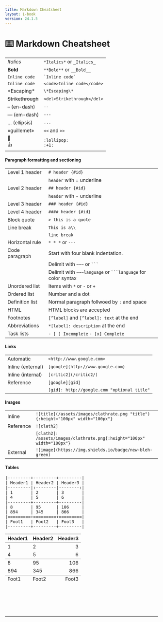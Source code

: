```yaml
---
title: Markdown Cheatsheet
layout: 1-book
version: 24.1.5
---
```


# ⌨️ Markdown Cheatsheet

<table>
  <tbody>
    <tr>
      <td><em>Italics</em></td>
      <td>
<code>*Italics*</code> or <code>_Italics_</code>
</td>
    </tr>
    <tr>
      <td><strong>Bold</strong></td>
      <td>
<code>**Bold**</code> or <code>__Bold__</code>
</td>
    </tr>
    <tr>
      <td><code>Inline code</code></td>
      <td><code>`Inline code`</code></td>
    </tr>
    <tr>
      <td><code>Inline code</code></td>
      <td><code>&lt;code&gt;Inline code&lt;/code&gt;</code></td>
    </tr>
    <tr>
      <td>*Escaping*</td>
      <td><code>\*Escaping\*</code></td>
    </tr>
    <tr>
      <td><del>Strikethrough</del></td>
      <td><code>&lt;del&gt;Strikethrough&lt;/del&gt;</code></td>
    </tr>
    <tr>
      <td>– (en-dash)</td>
      <td><code>--</code></td>
    </tr>
    <tr>
      <td>— (em-dash)</td>
      <td><code>---</code></td>
    </tr>
    <tr>
      <td>… (ellipsis)</td>
      <td><code>...</code></td>
    </tr>
    <tr>
      <td>«guillemet»</td>
      <td>
<code>&lt;&lt;</code> and <code>&gt;&gt;</code>
</td>
    </tr>
    <tr>
      <td>
<span class="emoji" title=":lollipop:">🍭</span><br>
<span class="emoji" title=":+1:">👍
      <td><code>:lollipop:<br>:+1:</code></td>
   </span>
   </td>
   </tr>
   </tbody>
   </table>

<h4 id="paragraph-formatting-and-sectioning">Paragraph formatting and sectioning</h4>

<table>
  <tbody>
    <tr>
      <td>Level 1 header</td>
      <td><code># header {#id}</code></td>
    </tr>
    <tr>
      <td> </td>
      <td>
<code>header</code> with = underline</td>
    </tr>
    <tr>
      <td>Level 2 header</td>
      <td><code>## header {#id}</code></td>
    </tr>
    <tr>
      <td> </td>
      <td>
<code>header</code> with - underline</td>
    </tr>
    <tr>
      <td>Level 3 header</td>
      <td><code>### header {#id}</code></td>
    </tr>
    <tr>
      <td>Level 4 header</td>
      <td><code>#### header {#id}</code></td>
    </tr>
    <tr>
      <td>Block quote</td>
      <td><code>&gt; this is a quote</code></td>
    </tr>
    <tr>
      <td>Line break</td>
      <td><code>This is a\\</code></td>
    </tr>
    <tr>
      <td> </td>
      <td><code>line break</code></td>
    </tr>
    <tr>
      <td>Horizontal rule</td>
      <td>
<code>* * *</code> or <code>---</code>
</td>
    </tr>
    <tr>
      <td>Code paragraph</td>
      <td>Start with four blank indentation.</td>
    </tr>
    <tr>
      <td> </td>
      <td>Delimit with <code>~~~</code> or <code>```</code>
</td>
    </tr>
    <tr>
      <td> </td>
      <td>Delimit with <code>~~~language</code> or <code>```language</code> for color syntax</td>
    </tr>
    <tr>
      <td>Unordered list</td>
      <td>Items with <code>*</code> or <code>-</code> or <code>+</code>
</td>
    </tr>
    <tr>
      <td>Ordered list</td>
      <td>Number and a dot</td>
    </tr>
    <tr>
      <td>Definition list</td>
      <td>Normal paragraph follwoed by <code>:</code> and space</td>
    </tr>
    <tr>
      <td>HTML</td>
      <td>HTML blocks are accepted</td>
    </tr>
    <tr>
      <td>Footnotes</td>
      <td>
<code>[^label]</code> and <code>[^label]: text</code> at the end</td>
    </tr>
    <tr>
      <td>Abbreviations</td>
      <td>
<code>*[label]: description</code> at the end</td>
    </tr>
    <tr>
      <td>Task lists</td>
      <td>
<code>- [ ] Incomplete</code> <code>- [x] Complete</code>
</td>
    </tr>
  </tbody>
</table>

<h4 id="links">Links</h4>

<table>
  <tbody>
    <tr>
      <td>Automatic</td>
      <td><code>&lt;http://www.google.com&gt;</code></td>
    </tr>
    <tr>
      <td>Inline (external)</td>
      <td><code>[google](http://www.google.com)</code></td>
    </tr>
    <tr>
      <td>Inline (internal)</td>
      <td><code>[critic2](/critic2/)</code></td>
    </tr>
    <tr>
      <td>Reference</td>
      <td><code>[google][gid]</code></td>
    </tr>
    <tr>
      <td> </td>
      <td><code>[gid]: http://google.com "optional title"</code></td>
    </tr>
  </tbody>
</table>

<h4 id="images">Images</h4>

<table>
  <tbody>
    <tr>
      <td>Inline</td>
      <td><code>![title](/assets/images/clathrate.png "title"){:height="100px" width="100px"}</code></td>
    </tr>
    <tr>
      <td>Reference</td>
      <td><code>![clath2]</code></td>
    </tr>
    <tr>
      <td> </td>
      <td><code>[clath2]: /assets/images/clathrate.png{:height="100px" width="100px"}</code></td>
    </tr>
    <tr>
      <td>External</td>
      <td><code>![image](https://img.shields.io/badge/new-bleh-green)</code></td>
    </tr>
  </tbody>
</table>

<h4 id="tables">Tables</h4>

<pre>
|---------+---------+---------|
| Header1 | Header2 | Header3 |
|---------|:--------|--------:|
| 1       | 2       | 3       |
| 4       | 5       | 6       |
|---------+---------+---------|
| 8       | 95      | 106     |
| 894     | 345     | 866     |
|=========+=========+=========|
| Foot1   | Foot2   | Foot3   |
|---------+---------+---------|
</pre>

<table>
  <thead>
    <tr>
      <th>Header1</th>
      <th style="text-align: left">Header2</th>
      <th style="text-align: right">Header3</th>
    </tr>
  </thead>
  <tbody>
    <tr>
      <td>1</td>
      <td style="text-align: left">2</td>
      <td style="text-align: right">3</td>
    </tr>
    <tr>
      <td>4</td>
      <td style="text-align: left">5</td>
      <td style="text-align: right">6</td>
    </tr>
  </tbody>
  <tbody>
    <tr>
      <td>8</td>
      <td style="text-align: left">95</td>
      <td style="text-align: right">106</td>
    </tr>
    <tr>
      <td>894</td>
      <td style="text-align: left">345</td>
      <td style="text-align: right">866</td>
    </tr>
  </tbody>
  <tfoot>
    <tr>
      <td>Foot1</td>
      <td style="text-align: left">Foot2</td>
      <td style="text-align: right">Foot3</td>
    </tr>
  </tfoot>
</table>


<p>&nbsp;</p>
<p>&nbsp;</p>
<p>&nbsp;</p>

---

<br>




